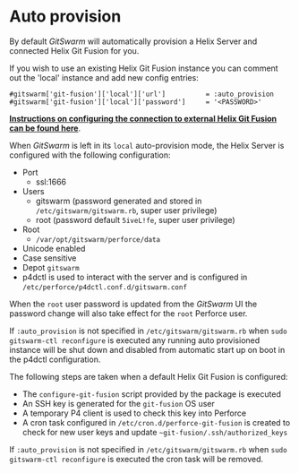 # Auto provision

By default $GitSwarm$ will automatically provision a Helix Server and connected Helix Git Fusion for you.

If you wish to use an existing Helix Git Fusion instance you can comment out the 'local' instance and add new config
entries:
```
#gitswarm['git-fusion']['local']['url']          = :auto_provision
#gitswarm['git-fusion']['local']['password']     = '<PASSWORD>'
```

**[Instructions on configuring the connection to external Helix Git Fusion can be found here](../workflow/importing/import_from_gitfusion.md#configuration)**.

When $GitSwarm$ is left in its `local` auto-provision mode, the Helix Server is configured with the following configuration:

- Port
    - ssl:1666
- Users
    - gitswarm (password generated and stored in `/etc/gitswarm/gitswarm.rb`, super user privilege)
    - root (password default `5iveL!fe`, super user privilege)
- Root
    - `/var/opt/gitswarm/perforce/data`
- Unicode enabled
- Case sensitive
- Depot `gitswarm`
- p4dctl is used to interact with the server and is configured in `/etc/perforce/p4dctl.conf.d/gitswarm.conf`

When the `root` user password is updated from the $GitSwarm$ UI the password change will also take effect for the
`root` Perforce user.

If `:auto_provision` is not specified in `/etc/gitswarm/gitswarm.rb` when `sudo gitswarm-ctl reconfigure` is executed any
running auto provisioned instance will be shut down and disabled from automatic start up on boot in the p4dctl
configuration.

The following steps are taken when a default Helix Git Fusion is configured:

- The `configure-git-fusion` script provided by the package is executed
- An SSH key is generated for the `git-fusion` OS user
- A temporary P4 client is used to check this key into Perforce
- A cron task configured in `/etc/cron.d/perforce-git-fusion` is created to check for new user keys and update
  `~git-fusion/.ssh/authorized_keys`

If `:auto_provision` is not specified in `/etc/gitswarm/gitswarm.rb` when `sudo gitswarm-ctl reconfigure`
is executed the cron task will be removed.
